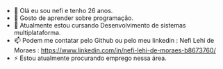 - 👋 Olá eu sou nefi e tenho 26 anos.
- 👀 Gosto de aprender sobre programação.
- 🌱 Atualmente estou cursando Desenvolvimento de sistemas multiplataforma.
- 📫 Podem me contatar pelo Github ou pelo meu linkedin : Nefi Lehi de Moraes : https://www.linkedin.com/in/nefi-lehi-de-moraes-b8673760/
- ⚡ Estou atualmente procurando emprego nessa área.

<!---
nefilehi/nefilehi is a ✨ special ✨ repository because its `README.md` (this file) appears on your GitHub profile.
You can click the Preview link to take a look at your changes.
--->
